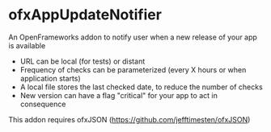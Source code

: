 ofxAppUpdateNotifier
====================

An OpenFrameworks addon to notify user when a new release of your app is available

* URL can be local (for tests) or distant
* Frequency of checks can be parameterized (every X hours or when application starts)
* A local file stores the last checked date, to reduce the number of checks
* New version can have a flag "critical" for your app to act in consequence

This addon requires ofxJSON (https://github.com/jefftimesten/ofxJSON)
